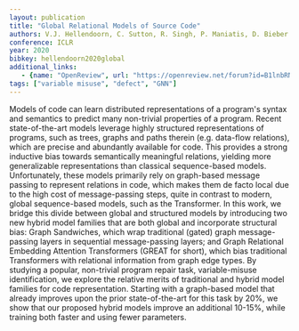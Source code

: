 ```yaml
---
layout: publication
title: "Global Relational Models of Source Code"
authors: V.J. Hellendoorn, C. Sutton, R. Singh, P. Maniatis, D. Bieber
conference: ICLR
year: 2020
bibkey: hellendoorn2020global
additional_links:
   - {name: "OpenReview", url: "https://openreview.net/forum?id=B1lnbRNtwr&noteId=B1lnbRNtwr"}
tags: ["variable misuse", "defect", "GNN"]
---
```

Models of code can learn distributed representations of a program's syntax and semantics to predict many non-trivial properties of a program. Recent state-of-the-art models leverage highly structured representations of programs, such as trees, graphs and paths therein (e.g. data-flow relations), which are precise and abundantly available for code. This provides a strong inductive bias towards semantically meaningful relations, yielding more generalizable representations than classical sequence-based models. Unfortunately, these models primarily rely on graph-based message passing to represent relations in code, which makes them de facto local due to the high cost of message-passing steps, quite in contrast to modern, global sequence-based models, such as the Transformer. In this work, we bridge this divide between global and structured models by introducing two new hybrid model families that are both global and incorporate structural bias: Graph Sandwiches, which wrap traditional (gated) graph message-passing layers in sequential message-passing layers; and Graph Relational Embedding Attention Transformers (GREAT for short), which bias traditional Transformers with relational information from graph edge types. By studying a popular, non-trivial program repair task, variable-misuse identification, we explore the relative merits of traditional and hybrid model families for code representation. Starting with a  graph-based model that already improves upon the prior state-of-the-art for this task by 20%, we show that our proposed hybrid models improve an additional 10-15%, while training both faster and using fewer parameters.
